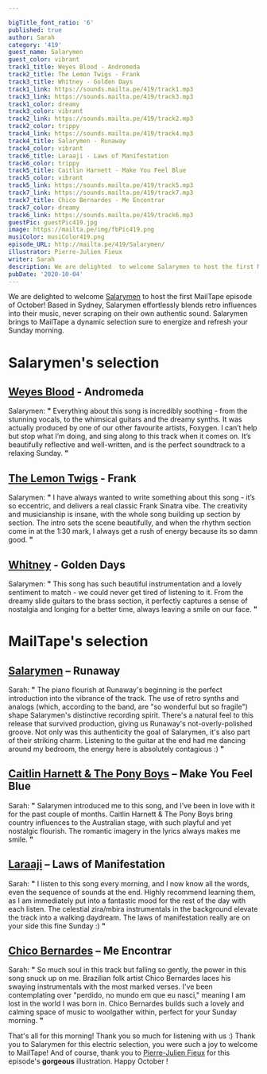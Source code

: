 ```yaml
---

bigTitle_font_ratio: '6'
published: true
author: Sarah
category: '419'
guest_name: Salarymen
guest_color: vibrant
track1_title: Weyes Blood - Andromeda
track2_title: The Lemon Twigs - Frank
track3_title: Whitney - Golden Days
track1_link: https://sounds.mailta.pe/419/track1.mp3
track3_link: https://sounds.mailta.pe/419/track3.mp3
track1_color: dreamy
track3_color: vibrant
track2_link: https://sounds.mailta.pe/419/track2.mp3
track2_color: trippy
track4_link: https://sounds.mailta.pe/419/track4.mp3
track4_title: Salarymen - Runaway
track4_color: vibrant
track6_title: Laraaji - Laws of Manifestation
track6_color: trippy
track5_title: Caitlin Harnett - Make You Feel Blue
track5_color: vibrant
track5_link: https://sounds.mailta.pe/419/track5.mp3
track7_link: https://sounds.mailta.pe/419/track7.mp3
track7_title: Chico Bernardes - Me Encontrar
track7_color: dreamy
track6_link: https://sounds.mailta.pe/419/track6.mp3
guestPic: guestPic419.jpg
image: https://mailta.pe/img/fbPic419.png
musiColor: musiColor419.png
episode_URL: http://mailta.pe/419/Salarymen/
illustrator: Pierre-Julien Fieux
writer: Sarah
description: We are delighted  to welcome Salarymen to host the first MailTape episode of October! Based in Sydney, Salarymen effortlessly blends retro influences into their music, never scraping on their own authentic sound. Salarymen brings to MailTape a dynamic selection sure to energize and refresh your Sunday morning.
pubDate: '2020-10-04'
---
```

We are delighted  to welcome [Salarymen](https://salarymen.bandcamp.com/) to host the first MailTape episode of October! Based in Sydney, Salarymen effortlessly blends retro influences into their music, never scraping on their own authentic sound. Salarymen brings to MailTape a dynamic selection sure to energize and refresh your Sunday morning. 



# Salarymen's selection

## [Weyes Blood](https://weyesblood.bandcamp.com/) - Andromeda
Salarymen: **"** Everything about this song is incredibly soothing - from the stunning vocals, to the whimsical guitars and the dreamy synths. It was actually produced by one of our other favourite artists, Foxygen. I can’t help but stop what I’m doing, and sing along to this track when it comes on. It’s beautifully reflective and well-written, and is the perfect soundtrack to a relaxing Sunday. **"** 

## [The Lemon Twigs](https://thelemontwigs.bandcamp.com/) - Frank
Salarymen: **"** I have always wanted to write something about this song - it’s so eccentric, and delivers a real classic Frank Sinatra vibe. The creativity and musicianship is insane, with the whole song building up section by section. The intro sets the scene beautifully, and when the rhythm section come in at the 1:30 mark, I always get a rush of energy because its so damn good. **"**  

## [Whitney](https://whitneychicago.bandcamp.com/) - Golden Days
Salarymen: **"** This song has such beautiful instrumentation and a lovely sentiment to match - we could never get tired of listening to it. From the dreamy slide guitars to the brass section, it perfectly captures a sense of nostalgia and longing for a better time, always leaving a smile on our face. **"** 

# MailTape's selection

## [Salarymen](https://salarymen.bandcamp.com/) – Runaway
Sarah: **"** The piano flourish at Runaway's beginning is the perfect introduction into the vibrance of the track. The use of retro synths and analogs (which, according to the band, are "so wonderful but so fragile") shape Salarymen's distinctive recording spirit. There's a natural feel to this release that survived production, giving us Runaway's not-overly-polished groove. Not only was this authenticity the goal of Salarymen, it's also part of their striking charm. Listening to the guitar at the end had me dancing around my bedroom, the energy here is absolutely contagious :) **"** 

## [Caitlin Harnett & The Pony Boys](https://caitlinharnett.bandcamp.com/music) – Make You Feel Blue
Sarah: **"** Salarymen introduced me to this song, and I've been in love with it for the past couple of months. Caitlin Harnett & The Pony Boys bring country influences to the Australian stage, with such playful and yet nostalgic flourish. The romantic imagery in the lyrics always makes me smile. **"** 

## [Laraaji](https://laraajimusic.bandcamp.com/) – Laws of Manifestation
Sarah: **"** I listen to this song every morning, and I now know all the words, even the sequence of sounds at the end. Highly recommend learning them, as I am immediately put into a fantastic mood for the rest of the day with each listen. The celestial zira/mbira instrumentals in the background elevate the track into a walking daydream. The laws of manifestation really are on your side this fine Sunday :) **"** 

## [Chico Bernardes](https://chicobernardes.bandcamp.com/album/chico-bernardes) – Me Encontrar
Sarah: **"** So much soul in this track but falling so gently, the power in this song snuck up on me. Brazilian folk artist Chico Bernardes laces his swaying instrumentals with the most marked verses. I've been contemplating over "perdido, no mundo em que eu nasci," meaning I am lost in the world I was born in. Chico Bernardes builds such a lovely and calming space of music to woolgather within, perfect for your Sunday morning. **"** 

That's all for this morning! Thank you so much for listening with us :) Thank you to Salarymen for this electric selection, you were such a joy to welcome to MailTape! And of course, thank you to [Pierre-Julien Fieux](https://pierrejulienfieux.com/) for this episode's **gorgeous** illustration. Happy October !
